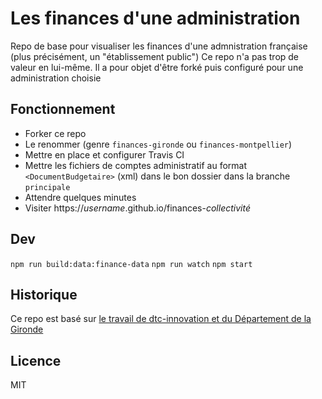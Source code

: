 # Les finances d'une administration

Repo de base pour visualiser les finances d'une admnistration française (plus précisément, un "établissement public")
Ce repo n'a pas trop de valeur en lui-même. Il a pour objet d'être forké puis configuré pour une administration choisie


## Fonctionnement

- Forker ce repo
- Le renommer (genre `finances-gironde` ou `finances-montpellier`)
- Mettre en place et configurer Travis CI
- Mettre les fichiers de comptes administratif au format `<DocumentBudgetaire>` (xml) dans le bon dossier dans la branche `principale`
- Attendre quelques minutes
- Visiter https://*username*.github.io/finances-*collectivité*


## Dev

`npm run build:data:finance-data`
`npm run watch`
`npm start`


## Historique

Ce repo est basé sur [le travail de dtc-innovation et du Département de la Gironde](https://github.com/datalocale/dataviz-finances-gironde/)


## Licence

MIT